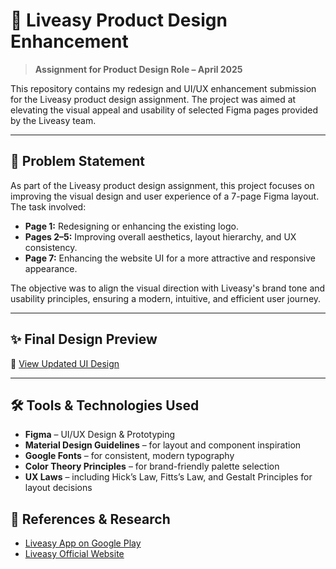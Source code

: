 # 🚛 Liveasy Product Design Enhancement

> **Assignment for Product Design Role – April 2025**

This repository contains my redesign and UI/UX enhancement submission for the Liveasy product design assignment. The project was aimed at elevating the visual appeal and usability of selected Figma pages provided by the Liveasy team.

---

## 🧩 Problem Statement

As part of the Liveasy product design assignment, this project focuses on improving the visual design and user experience of a 7-page Figma layout. The task involved:

- **Page 1:** Redesigning or enhancing the existing logo.
- **Pages 2–5:** Improving overall aesthetics, layout hierarchy, and UX consistency.
- **Page 7:** Enhancing the website UI for a more attractive and responsive appearance.

The objective was to align the visual direction with Liveasy's brand tone and usability principles, ensuring a modern, intuitive, and efficient user journey.

---

## ✨ Final Design Preview

🔗 [View Updated UI Design](https://www.figma.com/design/Fm8dmzIuX22d3So1KvXYaa/Liveasy-Logistics?node-id=0-1&t=glHIZ0iOSmsfG6m1-1)

---

## 🛠️ Tools & Technologies Used

- **Figma** – UI/UX Design & Prototyping
- **Material Design Guidelines** – for layout and component inspiration
- **Google Fonts** – for consistent, modern typography
- **Color Theory Principles** – for brand-friendly palette selection
- **UX Laws** – including Hick’s Law, Fitts’s Law, and Gestalt Principles for layout decisions


## 📱 References & Research

- [Liveasy App on Google Play](https://play.google.com/store/apps/details?id=com.liveasy.transport)
- [Liveasy Official Website](https://liveasy.net.in/)
